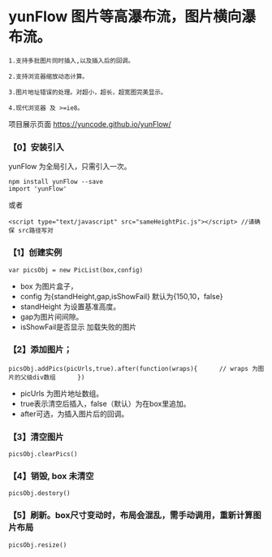 # yunFlow 图片等高瀑布流，图片横向瀑布流。


	1.支持多批图片同时插入,以及插入后的回调。

	2.支持浏览器缩放动态计算。

	3.图片地址错误的处理。对超小，超长，超宽图完美显示。

	4.现代浏览器 及 >=ie8。

项目展示页面 https://yuncode.github.io/yunFlow/
### 【0】安装引入
yunFlow 为全局引入，只需引入一次。

`npm install yunFlow --save`  
`import 'yunFlow'`  

或者

`<script type="text/javascript" src="sameHeightPic.js"></script> //请确保 src路径写对` 


### 【1】创建实例 
`var picsObj = new PicList(box,config) `  
    
* 	box 为图片盒子，   
*	config 为{standHeight,gap,isShowFail}   默认为{150,10，false}
* 	standHeight 为设置基准高度。     
* 	gap为图片间间隙。    
*	isShowFail是否显示 加载失败的图片



### 【2】添加图片；
`picsObj.addPics(picUrls,true).after(function(wraps){     
	// wraps 为图片的父级div数组     
})`      
     
*	picUrls 为图片地址数组。
*	true表示清空后插入，false（默认）为在box里追加。        
*	after可选，为插入图片后的回调。     


	
### 【3】清空图片
  `picsObj.clearPics()`

### 【4】销毁, box 未清空
`picsObj.destory()`

### 【5】刷新。box尺寸变动时，布局会混乱，需手动调用，重新计算图片布局
 `picsObj.resize()`

